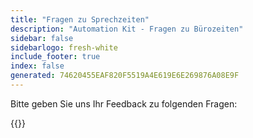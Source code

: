 ```yaml
---
title: "Fragen zu Sprechzeiten"
description: "Automation Kit - Fragen zu Bürozeiten"
sidebar: false
sidebarlogo: fresh-white
include_footer: true
index: false
generated: 74620455EAF820F5519A4E619E6E269876A08E9F
---
```


Bitte geben Sie uns Ihr Feedback zu folgenden Fragen:

{{<questions shownavigationbuttons="false" locale="de">}}
